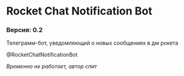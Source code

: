 <h1>Rocket Chat Notification Bot</h1>
<h3>Версия: 0.2</h3>
<p>Телеграмм-бот, уведомляющий о новых сообщениях в дм рокета</p>
<p>@RocketChatNotificationBot</p>
<p><i>Временно не работает, автор спит</i></p>
